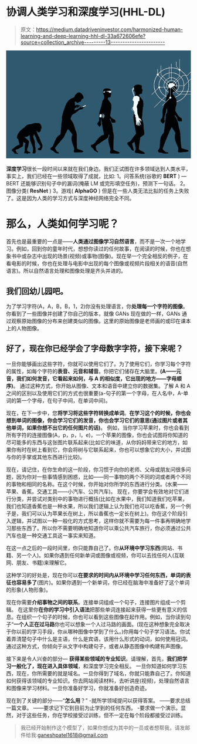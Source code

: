 # 协调人类学习和深度学习(HHL-DL)

> 原文：<https://medium.datadriveninvestor.com/harmonized-human-learning-and-deep-learning-hhl-dl-33a672606efe?source=collection_archive---------13----------------------->

![](img/74040b56d2d3985f8e77913e67dff941.png)

**深度学习**很长一段时间以来就在我们身边。我们正试图在许多领域达到人类水平，事实上，我们已经在一些领域取得了成就，比如:
1。问答系统(谷歌的 **BERT** )
— BERT 还能够识别句子中的漏词(掩蔽 LM 或完形填空任务)，预测下一句话。
2。图像分类( **ResNet** )
3。游戏( **AlphaGO** )
但是在一些人类无法比拟的任务上失败了。这是因为人类的学习方式与深度神经网络完全不同。

# 那么，人类如何学习呢？

首先也是最重要的一点是——**人类通过图像学习自然语言**，而不是一次一个地学习。例如，回到你的童年时代，想想你读过的任何故事，在阅读的时候，你也在想象书中或杂志中出现的场景(视频)或事物(图像)。现在举一个完全相反的例子，在看电影的时候，你也在处理与电影中出现的每个图像或视频片段相关的语音(自然语言)。所以自然语言处理和图像处理是齐头并进的。

## 我们回幼儿园吧。

为了学习字符(A，A，B，B，1，2)你没有处理语言，你**处理每一个字符的图像**。你看到了一些图像并创建了你自己的版本，就像 GANs 现在做的一样，GANs 通过观察原始图像的分布来创建类似的图像。这里的原始图像是老师画的或印在课本上的人物图像。

## 好了，现在你已经学会了字母数字字符，接下来呢？

一旦你能够画出这些字符，你就可以使用它们了。为了使用它们，你学习每个字符的属性，如每个字符的**表音、元音和辅音**。你把它们储存在大脑里。**(A——元音，我们如何发音，它看起来如何，与 A 的相似度，它出现的地方——字母顺序)**。
通过这种方式，你开始从图像、文本和语音中建立你的数据集。了解 A 和 A 之间的区别以及使用它们的方式也很重要(a-句子的第一个字母，在人名中，A-单词的第一个字母，在句子中间，在单词中间)。

现在，在下一步中，您**将学习将这些字符转换成单词**。**在学习这个的时候，你也会想到单词的图像，你会学习它们的发音，你也会学习它们的意思(通过图片或者其他单词，如果你想不出它的任何图片的话)**。
例如，当你学习苹果时，你也会看到所有字符的连接图像(A，p，p，l，e)，一个苹果的图像，你也会试图将你知道的尽可能多的东西与这张图片联系起来(比如它的味道，从你妈妈带来它的地方，如果你有时在树上看到它，你会将树与它联系起来，你也可以想象它的大小，并试图与你的手掌或其他东西进行比较)。

现在，请记住，在你生命的这一阶段，你习惯于向你的老师、父母或朋友问很多问题，因为你对一些事情感到困惑，比如——同一事物的两个不同的词或者两个不同的事物和相同的名称。在这个时候，你开始对你所学的东西进行分类。(水果——苹果、香蕉。交通工具——小汽车、公共汽车)。
现在，你要学会有效地对它们进行分类，并尝试对类别中的事物进行概括(比如在水果中，我们知道我们吃苹果，我们也知道香蕉也是一种水果，所以我们逻辑上认为我们也可以吃香蕉，另一个例子是，我们可以认为苹果长在树上，所以香蕉也一定长在树上)。你在这个阶段引入逻辑，并试图以一种一般化的方式思考，这样你就不需要为每一件事再明确地学习那些东西了。所以你不需要明确地知道你可以乘公共汽车旅行，你必须通过公共汽车也是一种交通工具这一事实来知道。

在这一点之后的一段时间里，你只能靠自己了。你**从环境中学习东西**(网站、书籍、另一个人)。如果你遇到任何新单词或图像或视频，你可以去找任何人(互联网、朋友、书籍)来理解它。

这种学习的好处是，现在你可以**在要求的时间内从环境中学习任何东西，单词的表征也容易多了**(图片)。如果你遇到一个新单词，你已经在脑海中准备好了这个单词的形象(人物形象)。

现在你需要**介绍事物之间的联系**。连接单词组成一个句子，连接图片组成一个剪辑。
在这里你**在你的学习中引入语法**把那些单词连接起来获得一些更有意义的信息。在组织一个句子的时候，你也可以看到这些图像在起作用。例如，当你读到句子“**一个人正在过马路**你也可以想象一个人过马路的画面。(现在这种想象完全取决于你以前的学习手段，你从哪种图像中学到了什么。)你用每个句子学习语法。你试着弄清楚句子中什么是主语，什么是宾语，该用什么形式的动词，如何使用冠词。通过这种方式，你倾向于从文字中构建句子，或者从静态图像中构建有声图像。

接下来是令人兴奋的部分— **获得某些领域的专业知识**。请理解，首先，**我们把学习一般化了，现在进入具体领域**，和深度学习完全相反。
一旦你知道如何学习东西，现在，你所需要的就是域名。一旦你得到了域名，你就只能靠自己了。你知道如何获得该领域的专业知识。你去网站阅读材料，去听讲座(视频)，处理自然语言和图像来学习材料。一旦你准备好学习，你就准备好创造奇迹。

现在到了关键的部分——“**怎么用**？”
-就所学领域提问以获得答案。
——要求总结一篇文章。
——要求记下它到目前为止学到的任何东西。
-要求做一个演示。显然，对于这些任务，你在学校接受过训练，但不一定在每个阶段都接受过训练。

> 我已经开始制作这个模型了，如果你想成为其中的一员或者想帮我，请发邮件给我:ganeshpatel1618@gmail.com